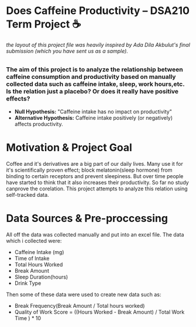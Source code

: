 # Does Caffeine Productivity – DSA210 Term Project ☕️
###### the layout of this project file was heavily inspired by Ada Dila Akbulut's final submission (which you have sent us as a sample).
### The aim of this project is to analyze the relationship between caffeine consumption and productivity based on manually collected data such as caffeine intake, sleep, work hours,etc. Is the relation just a placebo? Or does it really have positive effects? 

- **Null Hypothesis:** "Caffeine intake has no impact on productivity"
- **Alternative Hypothesis:** Caffeine intake positively (or negatively) affects productivity.

# Motivation & Project Goal
Coffee and it's derivatives are a big part of our daily lives. Many use it for it's scientifically proven effect; block melatonin(sleep hormone) from binding to certain receptors and prevent sleepiness. 
But over time people have started to think that it also increases their productivity. So far no study canprove the corelation. This project attempts to analyze this relation using self-tracked data.

# Data Sources & Pre-proccessing
All off the data was collected manually and put into an excel file. The data which i collected were:
- Caffeine Intake (mg)
- Time of Intake
- Total Hours Worked
- Break Amount
- Sleep Duration(hours)
- Drink Type

Then some of these data were used to create new data such as:
- Break Frequency(Break Amount / Total hours worked)
- Quality of Work Score = ((Hours Worked - Break Amount) / Total Work Time ) * 10
  
